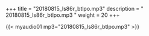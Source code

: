 +++
title = "20180815_ls86r_btlpo.mp3"
description = " 20180815_ls86r_btlpo.mp3 "
weight = 20
+++

{{< myaudio01 mp3="20180815_ls86r_btlpo.mp3" >}}


